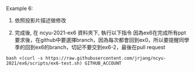 Example 6:

1. 依照投影片描述做修改

2. 完成後, 在 ncyu-2021-ex6 資料夾下, 執行以下指令
因為ex6在完成所有ppt要求後，在github中要選擇branch，因為每次都會回到ex0，所以要提醒同學季的回到ex6的branch，切記不要交到ex6-2，最後在pull request

```
bash <(curl -s https://raw.githubusercontent.com/jrjang/ncyu-2021/ex6/scripts/ex6-test.sh) GITHUB_ACCOUNT
```
